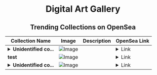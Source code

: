 <div align="center">

# Digital Art Gallery

## Trending Collections on OpenSea

| Collection Name                       | Image                                                                                     | Description                       | OpenSea Link                                                                                          |
|---------------------------------------|-------------------------------------------------------------------------------------------|-----------------------------------|--------------------------------------------------------------------------------------------------------|
| **<details><summary>Unidentified co...</summary>Unidentified contract 68af6ce1-f7b9-4ea5-809e-2355cadebd61</details>** | ![Image](https://i.seadn.io/s/raw/files/104bf387dad8775eaf6d28ae99bd2f72.jpg?w=500&auto=format?w=200&auto=format) |  | <details><summary>Link</summary>[Unidentified contract 68af6ce1-f7b9-4ea5-809e-2355cadebd61](https://opensea.io/collection/unidentified-contract-68af6ce1-f7b9-4ea5-809e-2355)</details> |
| **test** | ![Image](https://i.seadn.io/s/raw/files/d083dc4b435210c6c871d1dd25611a3a.jpg?w=500&auto=format?w=200&auto=format) |  | <details><summary>Link</summary>[test](https://opensea.io/collection/test-8323)</details> |
| **<details><summary>Unidentified co...</summary>Unidentified contract c8359523-709b-4c79-9929-d4f9fd5006d8</details>** | ![Image](https://i.seadn.io/s/raw/files/8af52942ec11eeeaf954fb7a9bf7aa0e.png?w=500&auto=format?w=200&auto=format) |  | <details><summary>Link</summary>[Unidentified contract c8359523-709b-4c79-9929-d4f9fd5006d8](https://opensea.io/collection/unidentified-contract-c8359523-709b-4c79-9929-d4f9)</details> |

</div>